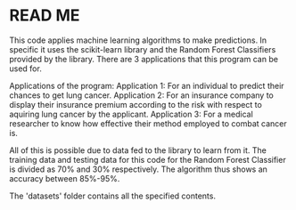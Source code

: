 # READ ME
This code applies machine learning algorithms to make predictions. In specific it uses the scikit-learn library and the Random Forest Classifiers provided by the library.
There are 3 applications that this program can be used for.

Applications of the program:
Application 1: For an individual to predict their chances to get lung cancer.
Application 2: For an insurance company to display their insurance premium according to the risk with respect to aquiring lung cancer by the applicant.
Application 3: For a medical researcher to know how effective their method employed to combat cancer is.

All of this is possible due to data fed to the library to learn from it. The training data and testing data for this code for the Random Forest Classifier is divided as 70% and 30% respectively. The algorithm thus shows an accuracy between 85%-95%.

The 'datasets' folder contains all the specified contents.
